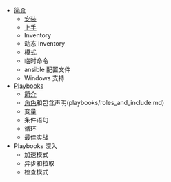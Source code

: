 * [简介](introduction/README.md)
    - [安装](introduction/installation.md)
    - [上手](introduction/getting_started.md)
    - Inventory
    - 动态 Inventory
    - 模式
    - 临时命令
    - ansible 配置文件
    - Windows 支持
* [Playbooks](playbooks/README.md)
    - [简介](playbooks/introduction.md)
    - [角色](roles)和包含声明(playbooks/roles_and_include.md)
    - 变量
    - 条件语句
    - 循环
    - 最佳实战
* Playbooks 深入
    - 加速模式
    - 异步和拉取
    - 检查模式
